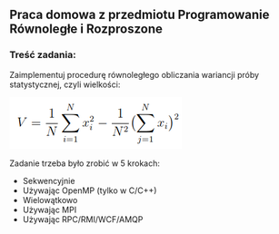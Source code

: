 ## Praca domowa z przedmiotu Programowanie Równoległe i Rozproszone

### Treść zadania:
Zaimplementuj procedurę równoległego obliczania wariancji próby statystycznej, czyli wielkości:

![Sampling variance formula](./images/formula.png)

Zadanie trzeba było zrobić w 5 krokach:
* Sekwencyjnie 
* Używając OpenMP (tylko w C/C++) 
* Wielowątkowo
* Używając MPI 
* Używając RPC/RMI/WCF/AMQP